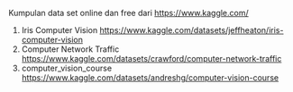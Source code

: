 Kumpulan data set online dan free dari https://www.kaggle.com/

1. Iris Computer Vision https://www.kaggle.com/datasets/jeffheaton/iris-computer-vision
2. Computer Network Traffic https://www.kaggle.com/datasets/crawford/computer-network-traffic
3. computer_vision_course https://www.kaggle.com/datasets/andreshg/computer-vision-course
